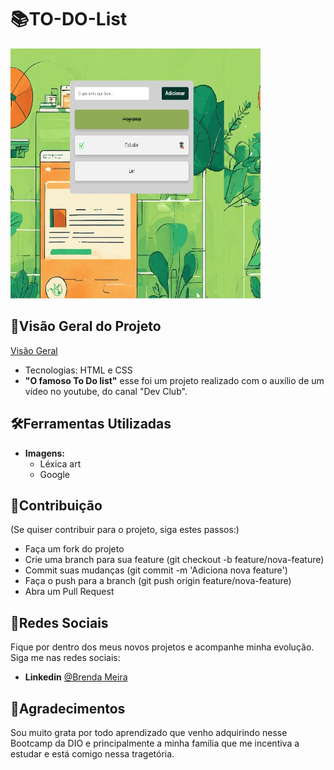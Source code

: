 # 📚TO-DO-List
<img src="https://github.com/meiraBre/TO-DO-List/blob/main/capa%20read.me1.jfif"  width="400" height="400">

## 👀Visão Geral do Projeto

[Visão Geral](http://127.0.0.1:5500/index.html)
- Tecnologias: HTML e CSS
- **"O famoso To Do list"** esse foi um projeto realizado com o auxílio de um vídeo no youtube, do canal "Dev Club".

## 🛠Ferramentas Utilizadas

- **Imagens:** 
  - Léxica art
  - Google

## 📌Contribuição
(Se quiser contribuir para o projeto, siga estes passos:)

- Faça um fork do projeto
- Crie uma branch para sua feature (git checkout -b feature/nova-feature)
- Commit suas mudanças (git commit -m 'Adiciona nova feature')
- Faça o push para a branch (git push origin feature/nova-feature)
- Abra um Pull Request

## 📱Redes Sociais

Fique por dentro dos meus novos projetos e acompanhe minha evolução. Siga me nas redes sociais:

- **Linkedin** [@Brenda Meira](https://www.linkedin.com/in/meirabrenda540/)

## 💖Agradecimentos

Sou muito grata por todo aprendizado que venho adquirindo nesse Bootcamp da DIO e principalmente a minha família que me incentiva a estudar e está comigo nessa tragetória.
